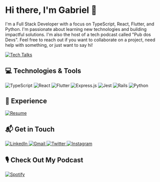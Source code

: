 # Hi there, I'm Gabriel 👋

I'm a Full Stack Developer with a focus on TypeScript, React, Flutter, and Python. I'm passionate about learning new technologies and building impactful solutions. I'm also the host of a tech podcast called "Pub dos Devs". Feel free to reach out if you want to collaborate on a project, need help with something, or just want to say hi!

[![Tech Talks](https://img.shields.io/badge/Visit_My_Blog-%23FF7139.svg?style=for-the-badge&logo=github&logoColor=white)](https://github.com/gabssanto/TechTalks)

## 💻 Technologies & Tools

<div>
  <img alt="TypeScript" src="https://img.shields.io/badge/typescript-%23007ACC.svg?style=for-the-badge&logo=typescript&logoColor=white"/>
  <img alt="React" src="https://img.shields.io/badge/react-%2320232a.svg?style=for-the-badge&logo=react&logoColor=%2361DAFB"/>
  <img alt="Flutter" src="https://img.shields.io/badge/Flutter-%2302569B.svg?style=for-the-badge&logo=Flutter&logoColor=white" />
  <img alt="Express.js" src="https://img.shields.io/badge/express.js-%23404d59.svg?style=for-the-badge&logo=express&logoColor=%2361DAFB"/>
  <img alt="Jest" src="https://img.shields.io/badge/-jest-%23C21325?style=for-the-badge&logo=jest&logoColor=white"/>
  <img alt="Rails" src="https://img.shields.io/badge/rails-%23CC0000.svg?style=for-the-badge&logo=ruby-on-rails&logoColor=white"/>
  <img alt="Python" src="https://img.shields.io/badge/python-%2314354C.svg?style=for-the-badge&logo=python&logoColor=white"/>
</div>

## 🚀 Experience

[![Resume](https://img.shields.io/badge/My_Resume-%23000000.svg?style=for-the-badge&logo=notion&logoColor=white)](https://www.notion.so/gabssanto/Resume-f13cd860eaa9400295b4ee0a1e0ece01)

## 📬 Get in Touch

<div>
  <a href="https://www.linkedin.com/in/gabssanto/">
    <img alt="LinkedIn" src="https://img.shields.io/badge/linkedin-%230077B5.svg?style=for-the-badge&logo=linkedin&logoColor=white"/>
  </a>
  <a href="mailto:espiritosanto.gabriel@gmail.com">
    <img alt="Gmail" src="https://img.shields.io/badge/Gmail-D14836?style=for-the-badge&logo=gmail&logoColor=white" />
  </a>
  <a href="https://twitter.com/ogabssanto">
    <img alt="Twitter" src="https://img.shields.io/badge/Twitter-%231DA1F2.svg?style=for-the-badge&logo=Twitter&logoColor=white"/>
  </a>
  <a href="https://www.instagram.com/gabssanto/" target="_blank" rel="noopener noreferrer">
    <img alt="Instagram" src="https://img.shields.io/badge/gabssanto-%23E4405F.svg?style=for-the-badge&logo=Instagram&logoColor=white"/>
  </a>
</div>

## 🎙️ Check Out My Podcast

[![Spotify](https://img.shields.io/badge/Listen_on_Spotify-1ED760?style=for-the-badge&logo=spotify&logoColor=white)](https://open.spotify.com/show/1KfViIp4tdVj7ga1ADEL2M?si=-a10AICnT5eywbDMkYs8pg&dl_branch=1)
